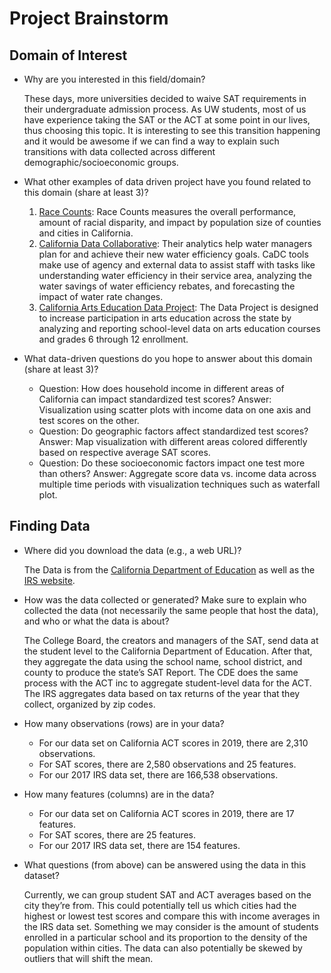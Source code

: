 # Project Brainstorm

## Domain of  Interest
* Why are you interested in this field/domain?

  These days, more universities decided to waive SAT requirements in their undergraduate admission process. As UW students, most of us have experience taking the SAT or the ACT at some point in our lives, thus choosing this topic. It is interesting to see this transition happening and it would be awesome if we can find a way to explain such transitions with data collected across different demographic/socioeconomic groups.

* What other examples of data driven project have you found related to this domain (share at least 3)?

  1. [Race Counts](https://www.racecounts.org/): Race Counts measures the overall performance, amount of racial disparity, and impact by population size of counties and cities in California.
  2. [California Data Collaborative](http://californiadatacollaborative.org/
    ): Their analytics help water managers plan for and achieve their new water efficiency goals. CaDC tools make use of agency and external data to assist staff with tasks like understanding water efficiency in their service area, analyzing the water savings of water efficiency rebates, and forecasting the impact of water rate changes.
  3. [California Arts Education Data Project](https://www.lacountyartsedcollective.org/models-resources/resources/california-arts-education-data-project): The Data  Project is designed to increase participation in arts education across the state by analyzing and reporting school-level data on arts education courses and grades 6 through 12 enrollment.

* What data-driven questions do you hope to answer about this domain (share at least 3)?

  * Question: How does household income in different areas of California can impact standardized test scores?
  Answer: Visualization using scatter plots with income data on one axis and test scores on the other.
  * Question: Do geographic factors affect standardized test scores?
  Answer: Map visualization with different areas colored differently based on respective average SAT scores.
  * Question: Do these socioeconomic factors impact one test more than others?
  Answer: Aggregate score data vs. income data across multiple time periods with visualization techniques such as waterfall plot.



## Finding Data
* Where did you download the data (e.g., a web URL)?

  The Data is from the [California Department of Education](https://www.cde.ca.gov/ds/sp/ai/) as well as the [IRS website](https://www.irs.gov/statistics/soi-tax-stats-individual-income-tax-statistics-2017-zip-code-data-soi).

* How was the data collected or generated? Make sure to explain who collected the data (not necessarily the same people that host the data), and who or what the data is about?

  The College Board, the creators and managers of the SAT, send data at the student level to the California Department of Education. After that, they aggregate the data using the school name, school district, and county to produce the state’s SAT Report. The CDE does the same process with the ACT inc to aggregate student-level data for the ACT. The IRS aggregates data based on tax returns of the year that they collect, organized by zip codes.

* How many observations (rows) are in your data?

  * For our data set on California ACT scores in 2019, there are 2,310 observations.
  * For SAT scores, there are 2,580 observations and 25 features.  
  * For our 2017 IRS data set, there are 166,538 observations.

* How many features (columns) are in the data?

  * For our data set on California ACT scores in 2019, there are 17 features.
  * For SAT scores, there are 25 features.  
  * For our 2017 IRS data set, there are 154 features.

* What questions (from above) can be answered using the data in this dataset?

  Currently, we can group student  SAT and ACT averages based on the city they’re from. This could potentially tell us which cities had the highest or lowest test scores and compare this with income averages in the IRS data set. Something we may consider is the amount of students enrolled in a particular school and its proportion to the  density of the population within cities. The data can also potentially be skewed by outliers that will shift the mean.
